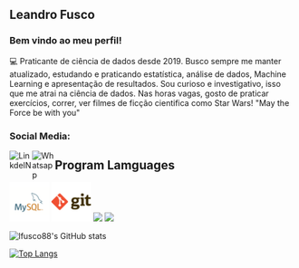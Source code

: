 <!--


**lfusco88/lfusco88** is a ✨ _special_ ✨ repository because its `README.md` (this file) appears on your GitHub profile.

Here are some ideas to get you started:

- 🔭 I’m currently working on ...
- 🌱 I’m currently learning ...
- 👯 I’m looking to collaborate on ...
- 🤔 I’m looking for help with ...
- 💬 Ask me about ...
- 📫 How to reach me: ...
- 😄 Pronouns: ...
- ⚡ Fun fact: ...
-->

## Leandro Fusco

### Bem vindo ao meu perfil! 
:computer:
Praticante de ciência de dados desde 2019.
Busco sempre me manter atualizado, estudando e praticando estatística, análise de dados, Machine Learning e apresentação de resultados.
Sou curioso e investigativo, isso que me atrai na ciência de dados. Nas horas vagas, gosto de praticar exercícios, correr, ver filmes de ficção cientifica como Star Wars! "May the Force be with you" 

### Social Media:

<a target="_blank" href="https://www.linkedin.com/in/leandro-fusco/">
  <img align="left" alt="LinkdeIN" width="40px" src="https://cdn.jsdelivr.net/npm/simple-icons@v3/icons/linkedin.svg" />
</a>

<a target="_blank" href="https://api.whatsapp.com/send?phone=5519982666671">
  <img align="left" alt="Whatsapp" width="40px" src="https://cdn.jsdelivr.net/npm/simple-icons@v3/icons/whatsapp.svg" />
</a>

## Program Lamguages

<code><img height="70" src="https://raw.githubusercontent.com/github/explore/80688e429a7d4ef2fca1e82350fe8e3517d3494d/topics/mysql/mysql.png"></code>
<code><img height="70" src="https://raw.githubusercontent.com/github/explore/80688e429a7d4ef2fca1e82350fe8e3517d3494d/topics/git/git.png"></code>
<code><img height="60" src="https://raw.githubusercontent.com/jmnote/z-icons/master/svg/python.svg"></code>
<code><img height="60" src="https://raw.githubusercontent.com/jmnote/z-icons/master/svg/r.svg"></code>


![lfusco88's GitHub stats](https://github-readme-stats.vercel.app/api?username=lfusco88&show_icons=true&theme=radical)

[![Top Langs](https://github-readme-stats.vercel.app/api/top-langs/?username=lfusco88&layout=compact)](https://github.com/lfusco88/github-readme-stats)

